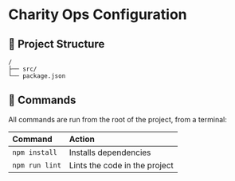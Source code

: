 # Charity Ops Configuration

## 🚀 Project Structure

```text
/
├── src/
└── package.json
```

## 🧞 Commands

All commands are run from the root of the project, from a terminal:

| Command                   | Action                                           |
| :------------------------ | :----------------------------------------------- |
| `npm install`             | Installs dependencies                            |
| `npm run lint`            | Lints the code in the project                    |

